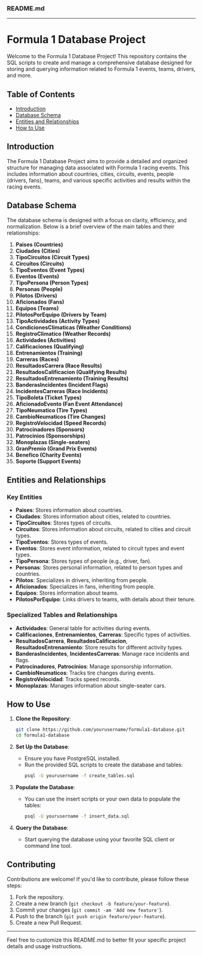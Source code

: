 ### README.md

---

# Formula 1 Database Project

Welcome to the Formula 1 Database Project! This repository contains the SQL scripts to create and manage a comprehensive database designed for storing and querying information related to Formula 1 events, teams, drivers, and more.

## Table of Contents

- [Introduction](#introduction)
- [Database Schema](#database-schema)
- [Entities and Relationships](#entities-and-relationships)
- [How to Use](#how-to-use)

## Introduction

The Formula 1 Database Project aims to provide a detailed and organized structure for managing data associated with Formula 1 racing events. This includes information about countries, cities, circuits, events, people (drivers, fans), teams, and various specific activities and results within the racing events.

## Database Schema

The database schema is designed with a focus on clarity, efficiency, and normalization. Below is a brief overview of the main tables and their relationships:

1. **Paises (Countries)**
2. **Ciudades (Cities)**
3. **TipoCircuitos (Circuit Types)**
4. **Circuitos (Circuits)**
5. **TipoEventos (Event Types)**
6. **Eventos (Events)**
7. **TipoPersona (Person Types)**
8. **Personas (People)**
9. **Pilotos (Drivers)**
10. **Aficionados (Fans)**
11. **Equipos (Teams)**
12. **PilotosPorEquipo (Drivers by Team)**
13. **TipoActividades (Activity Types)**
14. **CondicionesClimaticas (Weather Conditions)**
15. **RegistroClimatico (Weather Records)**
16. **Actividades (Activities)**
17. **Calificaciones (Qualifying)**
18. **Entrenamientos (Training)**
19. **Carreras (Races)**
20. **ResultadosCarrera (Race Results)**
21. **ResultadosCalificacion (Qualifying Results)**
22. **ResultadosEntrenamiento (Training Results)**
23. **BanderasIncidentes (Incident Flags)**
24. **IncidentesCarreras (Race Incidents)**
25. **TipoBoleta (Ticket Types)**
26. **AficionadoEvento (Fan Event Attendance)**
27. **TipoNeumatico (Tire Types)**
28. **CambioNeumaticos (Tire Changes)**
29. **RegistroVelocidad (Speed Records)**
30. **Patrocinadores (Sponsors)**
31. **Patrocinios (Sponsorships)**
32. **Monoplazas (Single-seaters)**
33. **GranPremio (Grand Prix Events)**
34. **Benefico (Charity Events)**
35. **Soporte (Support Events)**

## Entities and Relationships


### Key Entities

- **Paises**: Stores information about countries.
- **Ciudades**: Stores information about cities, related to countries.
- **TipoCircuitos**: Stores types of circuits.
- **Circuitos**: Stores information about circuits, related to cities and circuit types.
- **TipoEventos**: Stores types of events.
- **Eventos**: Stores event information, related to circuit types and event types.
- **TipoPersona**: Stores types of people (e.g., driver, fan).
- **Personas**: Stores personal information, related to person types and countries.
- **Pilotos**: Specializes in drivers, inheriting from people.
- **Aficionados**: Specializes in fans, inheriting from people.
- **Equipos**: Stores information about teams.
- **PilotosPorEquipo**: Links drivers to teams, with details about their tenure.

### Specialized Tables and Relationships

- **Actividades**: General table for activities during events.
- **Calificaciones**, **Entrenamientos**, **Carreras**: Specific types of activities.
- **ResultadosCarrera**, **ResultadosCalificacion**, **ResultadosEntrenamiento**: Store results for different activity types.
- **BanderasIncidentes**, **IncidentesCarreras**: Manage race incidents and flags.
- **Patrocinadores**, **Patrocinios**: Manage sponsorship information.
- **CambioNeumaticos**: Tracks tire changes during events.
- **RegistroVelocidad**: Tracks speed records.
- **Monoplazas**: Manages information about single-seater cars.

## How to Use

1. **Clone the Repository**:
   ```sh
   git clone https://github.com/yourusername/formula1-database.git
   cd formula1-database
   ```

2. **Set Up the Database**:
   - Ensure you have PostgreSQL installed.
   - Run the provided SQL scripts to create the database and tables:
     ```sh
     psql -U yourusername -f create_tables.sql
     ```

3. **Populate the Database**:
   - You can use the insert scripts or your own data to populate the tables:
     ```sh
     psql -U yourusername -f insert_data.sql
     ```

4. **Query the Database**:
   - Start querying the database using your favorite SQL client or command line tool.

## Contributing

Contributions are welcome! If you'd like to contribute, please follow these steps:

1. Fork the repository.
2. Create a new branch (`git checkout -b feature/your-feature`).
3. Commit your changes (`git commit -am 'Add new feature'`).
4. Push to the branch (`git push origin feature/your-feature`).
5. Create a new Pull Request.


---

Feel free to customize this README.md to better fit your specific project details and usage instructions.
